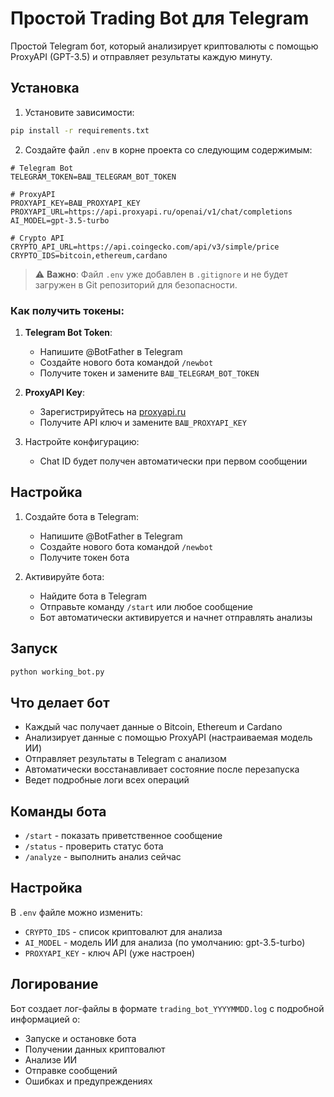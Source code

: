 # Простой Trading Bot для Telegram

Простой Telegram бот, который анализирует криптовалюты с помощью ProxyAPI (GPT-3.5) и отправляет результаты каждую минуту.

## Установка

1. Установите зависимости:
```bash
pip install -r requirements.txt
```

2. Создайте файл `.env` в корне проекта со следующим содержимым:
```env
# Telegram Bot
TELEGRAM_TOKEN=ВАШ_TELEGRAM_BOT_TOKEN

# ProxyAPI
PROXYAPI_KEY=ВАШ_PROXYAPI_KEY
PROXYAPI_URL=https://api.proxyapi.ru/openai/v1/chat/completions
AI_MODEL=gpt-3.5-turbo

# Crypto API
CRYPTO_API_URL=https://api.coingecko.com/api/v3/simple/price
CRYPTO_IDS=bitcoin,ethereum,cardano
```

> ⚠️ **Важно**: Файл `.env` уже добавлен в `.gitignore` и не будет загружен в Git репозиторий для безопасности.

### Как получить токены:

1. **Telegram Bot Token**:
   - Напишите @BotFather в Telegram
   - Создайте нового бота командой `/newbot`
   - Получите токен и замените `ВАШ_TELEGRAM_BOT_TOKEN`

2. **ProxyAPI Key**:
   - Зарегистрируйтесь на [proxyapi.ru](https://proxyapi.ru)
   - Получите API ключ и замените `ВАШ_PROXYAPI_KEY`

3. Настройте конфигурацию:
   - Chat ID будет получен автоматически при первом сообщении

## Настройка

1. Создайте бота в Telegram:
   - Напишите @BotFather в Telegram
   - Создайте нового бота командой `/newbot`
   - Получите токен бота

2. Активируйте бота:
   - Найдите бота в Telegram
   - Отправьте команду `/start` или любое сообщение
   - Бот автоматически активируется и начнет отправлять анализы

## Запуск

```bash
python working_bot.py
```

## Что делает бот

- Каждый час получает данные о Bitcoin, Ethereum и Cardano
- Анализирует данные с помощью ProxyAPI (настраиваемая модель ИИ)
- Отправляет результаты в Telegram с анализом
- Автоматически восстанавливает состояние после перезапуска
- Ведет подробные логи всех операций

## Команды бота

- `/start` - показать приветственное сообщение
- `/status` - проверить статус бота
- `/analyze` - выполнить анализ сейчас

## Настройка

В `.env` файле можно изменить:
- `CRYPTO_IDS` - список криптовалют для анализа
- `AI_MODEL` - модель ИИ для анализа (по умолчанию: gpt-3.5-turbo)
- `PROXYAPI_KEY` - ключ API (уже настроен)

## Логирование

Бот создает лог-файлы в формате `trading_bot_YYYYMMDD.log` с подробной информацией о:
- Запуске и остановке бота
- Получении данных криптовалют
- Анализе ИИ
- Отправке сообщений
- Ошибках и предупреждениях 